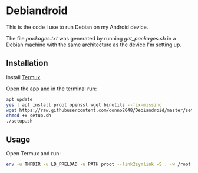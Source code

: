 # Debiandroid

This is the code I use to run Debian on my Android device.

The file _packages.txt_ was generated by running _get\_packages.sh_ in a Debian machine with the same architecture as the device I'm setting up.

## Installation

Install [Termux](https://github.com/termux/termux-app/releases)

Open the app and in the terminal run:

```sh
apt update
yes | apt install proot openssl wget binutils --fix-missing
wget https://raw.githubusercontent.com/donno2048/Debiandroid/master/setup.sh
chmod +x setup.sh
./setup.sh
```

## Usage

Open Termux and run:

```sh
env -u TMPDIR -u LD_PRELOAD -u PATH proot --link2symlink -S . -w /root /bin/bash
```
